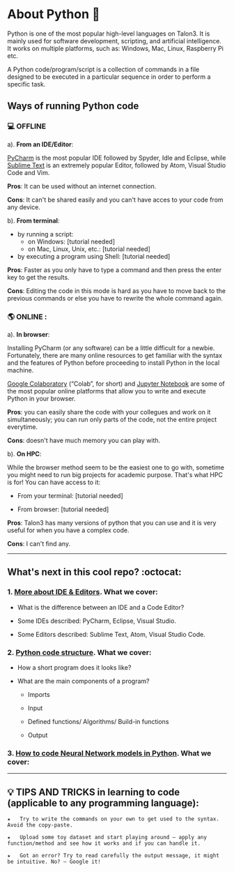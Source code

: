 # About Python :thought_balloon:

Python is one of the most popular high-level languages on Talon3. It is mainly used for software development, scripting, and artificial intelligence. It works on multiple platforms, such as: Windows, Mac, Linux, Raspberry Pi etc.

A Python code/program/script is a collection of commands in a file designed to be executed in a particular sequence in order to perform a specific task. 

## Ways of running Python code

### :computer: **OFFLINE** 
a). **From an IDE/Editor**: 

[PyCharm](https://www.jetbrains.com/pycharm/) is the most popular IDE followed by Spyder, Idle and Eclipse, while [Sublime Text](http://www.sublimetext.com) is an extremely popular Editor, followed by Atom, Visual Studio Code and Vim.

**Pros**: It can be used without an internet connection.
  
**Cons**: It can't be shared easily and you can't have acces to your code from any device.  
  
b). **From terminal**: 

  - by running a script:
     - on Windows: [tutorial needed]
     - on Mac, Linux, Unix, etc.: [tutorial needed]
  - by executing a program using Shell: [tutorial needed]

**Pros**: Faster as you only have to type a command and then press the enter key to get the results.
  
**Cons**: Editing the code in this mode is hard as you have to move back to the previous commands or else you have to rewrite the whole command again.

### :earth_americas: **ONLINE** : 
a). **In browser**: 

Installing PyCharm (or any software) can be a little difficult for a newbie. Fortunately, there are many online resources to get familiar with the syntax and the features of Python before proceeding to install Python in the local machine.

[Google Colaboratory](https://colab.research.google.com/notebooks/intro.ipynb) (“Colab”, for short) and [Jupyter Notebook](https://jupyter.org/try) are some of the most popular online platforms that allow you to write and execute Python in your browser.

**Pros**: you can easily share the code with your collegues and work on it simultaneously; you can run only parts of the code, not the entire project everytime.
  
**Cons**: doesn't have much memory you can play with.

b). **On HPC**: 

While the browser method seem to be the easiest one to go with, sometime you might need to run big projects for academic purpose. That's what HPC is for! You can have access to it:

  - From your terminal:  [tutorial needed]
  
  - From browser: [tutorial needed]

**Pros**: Talon3 has many versions of python that you can use and it is very useful for when you have a complex code.
  
**Cons**: I can't find any. 


-------------------------------------------------------------------------------------------------------------------------

## What's next in this cool repo? :octocat:

### 1. [More about IDE & Editors](https://github.com/UNT-RITS/Tutorials/blob/master/Basic_Python/more_about_IDEs_Editors.md#more-about-ides-and-code-editors-for-python). What we cover:

 - What is the difference between an IDE and a Code Editor?
 
 - Some IDEs described: PyCharm, Eclipse, Visual Studio.
 
 - Some Editors described: Sublime Text, Atom, Visual Studio Code.
 
### 2. [Python code structure](https://github.com/UNT-RITS/Tutorials/blob/master/Basic_Python/Python%20code%20structure.md). What we cover:
 
 - How a short program does it looks like?
 
 - What are the main components of a program?
 
   - Imports
   
   - Input
   
   - Defined functions/ Algorithms/ Build-in functions
   
   - Output

### 3. [How to code Neural Network models in Python](https://github.com/UNT-RITS/Tutorials/blob/master/Basic_Python/more_about_IDEs_Editors.md#how-to-code-NN-models-in-python). What we cover:

-------------------------------------------------------------------------------------------------------

## :bulb: TIPS AND TRICKS in learning to code (applicable to any programming language):

    ★	Try to write the commands on your own to get used to the syntax. Avoid the copy-paste.

    ★	Upload some toy dataset and start playing around – apply any function/method and see how it works and if you can handle it.

    ★	Got an error? Try to read carefully the output message, it might be intuitive. No? – Google it!
